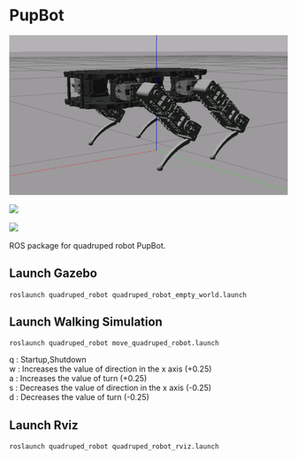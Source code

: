 # PupBot

<img src="https://github.com/Alpaca-zip/PupBot/blob/main/PupBot.png">

[![](https://img.shields.io/badge/ROS-Melodic-brightgreen.svg)](https://github.com/Alpaca-zip/PupBot)

[![](https://img.shields.io/badge/ROS-Noetic-brightgreen.svg)](https://github.com/Alpaca-zip/PupBot)

ROS package for quadruped robot PupBot.

## Launch Gazebo

```
roslaunch quadruped_robot quadruped_robot_empty_world.launch
```

## Launch Walking Simulation

```
roslaunch quadruped_robot move_quadruped_robot.launch
```

q : Startup,Shutdown  
w : Increases the value of direction in the x axis (+0.25)  
a : Increases the value of turn (+0.25)  
s : Decreases the value of direction in the x axis (-0.25)  
d : Decreases the value of turn (-0.25)

## Launch Rviz

```
roslaunch quadruped_robot quadruped_robot_rviz.launch
```